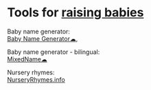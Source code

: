 
# Tools for [raising babies](https://adequate.life/parenting-1/)

Baby name generator:  
[Baby Name Generator☁](https://commentpicker.com/baby-name-generator.php),

Baby name generator - bilingual:  
[MixedName☁](https://mixedname.com/)

Nursery rhymes:  
[NurseryRhymes.info](https://nurseryrhymes.info/)
